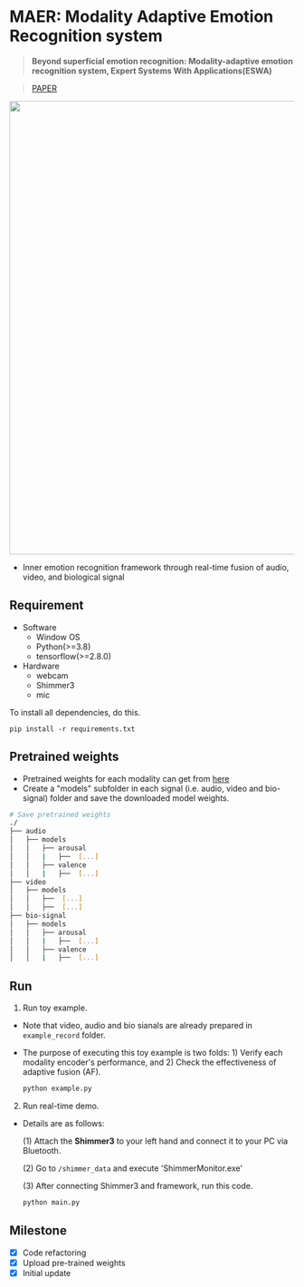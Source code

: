 # MAER: Modality Adaptive Emotion Recognition system
> **Beyond superficial emotion recognition: Modality-adaptive emotion recognition system, Expert Systems With Applications(ESWA)**<br>

> [PAPER](https://www.sciencedirect.com/science/article/abs/pii/S0957417423015993)

<p align='center'>
  <img src="https://user-images.githubusercontent.com/39416550/227125521-89933365-0255-432e-9803-137db362a2a0.gif" width="800"/>
</p>

- Inner emotion recognition framework through real-time fusion of audio, video, and biological signal
## Requirement
* Software
  - Window OS
  - Python(>=3.8)
  - tensorflow(>=2.8.0)
* Hardware
  - webcam
  - Shimmer3
  - mic

To install all dependencies, do this.
```
pip install -r requirements.txt
```

## Pretrained weights
- Pretrained weights for each modality can get from [here](https://drive.google.com/drive/u/0/folders/1mz9mqqq8DkHD-4z6dDit20mGg_nmAXYy)
- Create a "models" subfolder in each signal (i.e. audio, video and bio-signal) folder and save the downloaded model weights.
```bash
# Save pretrained weights
./
├── audio
│   ├── models
│   │   ├── arousal
│   │   |   ├──  [...]
│   │   ├── valence
│   │   |   ├──  [...]
├── video
│   ├── models
│   │   ├──  [...]
│   │   ├──  [...]
├── bio-signal
│   ├── models
│   │   ├── arousal
│   │   |   ├──  [...]
│   │   ├── valence
│   │   |   ├──  [...]
```
## Run
1. Run toy example.

  - Note that video, audio and bio sianals are already prepared in `example_record` folder.

  - The purpose of executing this toy example is two folds: 1) Verify each modality encoder's performance, and 2) Check the effectiveness of adaptive fusion (AF). 

    ```bash
    python example.py
    ```

2. Run real-time demo.

  - Details are as follows:

    (1) Attach the __Shimmer3__ to your left hand and connect it to your PC via Bluetooth.

    (2) Go to `/shimmer_data` and execute 'ShimmerMonitor.exe'

    (3) After connecting Shimmer3 and framework, run this code.

    ```bash
    python main.py
    ```

## Milestone
- [x] Code refactoring
- [x] Upload pre-trained weights
- [x] Initial update
